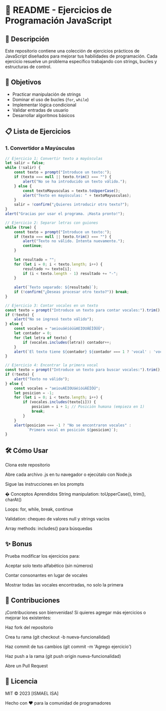 # 📝 README - Ejercicios de Programación JavaScript

## 📌 Descripción
Este repositorio contiene una colección de ejercicios prácticos de JavaScript diseñados para mejorar tus habilidades de programación. Cada ejercicio resuelve un problema específico trabajando con strings, bucles y estructuras de control.

## 🎯 Objetivos
- Practicar manipulación de strings
- Dominar el uso de bucles (`for`, `while`)
- Implementar lógica condicional
- Validar entradas de usuario
- Desarrollar algoritmos básicos

## 📋 Lista de Ejercicios

### 1. Convertidor a Mayúsculas
```javascript
// Ejercicio 1: Convertir texto a mayúsculas
let salir = false;
while (!salir) {
    const texto = prompt("Introduce un texto:");
    if (texto === null || texto.trim() === "") {
        alert("No se ha introducido un texto válido.");
    } else {
        const textoMayusculas = texto.toUpperCase();
        alert("Texto en mayúsculas: " + textoMayusculas);
    }
    salir = !confirm("¿Quieres introducir otro texto?");
}
alert("Gracias por usar el programa. ¡Hasta pronto!");

// Ejercicio 2: Separar letras con guiones
while (true) {
    const texto = prompt("Introduce un texto:");
    if (texto === null || texto.trim() === "") {
        alert("Texto no válido. Intenta nuevamente.");
        continue;
    }
    
    let resultado = "";
    for (let i = 0; i < texto.length; i++) {
        resultado += texto[i];
        if (i < texto.length - 1) resultado += "-";
    }
    
    alert(`Texto separado: ${resultado}`);
    if (!confirm("¿Deseas procesar otro texto?")) break;
}

// Ejercicio 3: Contar vocales en un texto
const texto = prompt("Introduce un texto para contar vocales:").trim();
if (!texto) {
    alert("No se ingresó texto válido");
} else {
    const vocales = "aeiouáéíóúüAEIOUÁÉÍÓÚÜ";
    let contador = 0;
    for (let letra of texto) {
        if (vocales.includes(letra)) contador++;
    }
    alert(`El texto tiene ${contador} ${contador === 1 ? 'vocal' : 'vocales'}`);
}

// Ejercicio 4: Encontrar la primera vocal
const texto = prompt("Introduce un texto para buscar vocales:").trim();
if (!texto) {
    alert("Texto no válido");
} else {
    const vocales = "aeiouAEIOUáéíóúÁÉÍÓÚ";
    let posicion = -1;
    for (let i = 0; i < texto.length; i++) {
        if (vocales.includes(texto[i])) {
            posicion = i + 1; // Posición humana (empieza en 1)
            break;
        }
    }
    alert(posicion === -1 ? "No se encontraron vocales" : 
          `Primera vocal en posición ${posicion}`);
} 
```
 ## 🛠️ Cómo Usar
Clona este repositorio

Abre cada archivo .js en tu navegador o ejecútalo con Node.js

Sigue las instrucciones en los prompts

� Conceptos Aprendidos
String manipulation: toUpperCase(), trim(), charAt()

Loops: for, while, break, continue

Validation: chequeo de valores null y strings vacíos

Array methods: includes() para búsquedas

## ✨ Bonus
Prueba modificar los ejercicios para:

Aceptar solo texto alfabético (sin números)

Contar consonantes en lugar de vocales

Mostrar todas las vocales encontradas, no solo la primera

## 🤝 Contribuciones
¡Contribuciones son bienvenidas! Si quieres agregar más ejercicios o mejorar los existentes:

Haz fork del repositorio

Crea tu rama (git checkout -b nueva-funcionalidad)

Haz commit de tus cambios (git commit -m 'Agrego ejercicio')

Haz push a la rama (git push origin nueva-funcionalidad)

Abre un Pull Request

## 📜 Licencia
MIT © 2023 [ISMAEL ISA]

Hecho con ❤️ para la comunidad de programadores

